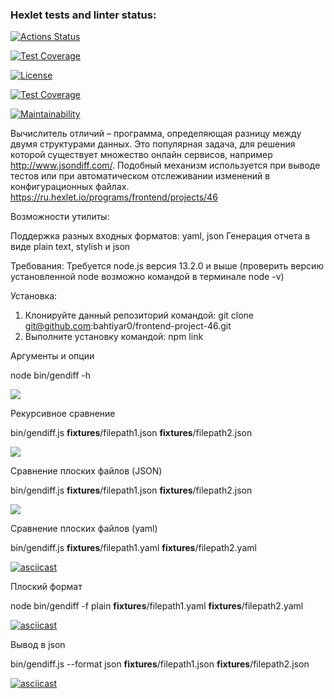 ### Hexlet tests and linter status:
[![Actions Status](https://github.com/bahtiyar0/frontend-project-46/actions/workflows/hexlet-check.yml/badge.svg)](https://github.com/bahtiyar0/frontend-project-46/actions)

[![Test Coverage](https://api.codeclimate.com/v1/badges/7cfd79ce778f0eaa874b/test_coverage)](https://codeclimate.com/github/bahtiyar0/frontend-project-46/test_coverage)

[![License](https://img.shields.io/badge/License-Apache%202.0-blue.svg)](https://opensource.org/licenses/Apache-2.0)

[![Test Coverage](https://api.codeclimate.com/v1/badges/7cfd79ce778f0eaa874b/test_coverage)](https://codeclimate.com/github/bahtiyar0/frontend-project-46/test_coverage)

[![Maintainability](https://api.codeclimate.com/v1/badges/7cfd79ce778f0eaa874b/maintainability)](https://codeclimate.com/github/bahtiyar0/frontend-project-46/maintainability)


Вычислитель отличий – программа, определяющая разницу между двумя структурами данных. Это популярная задача, для решения которой существует множество онлайн сервисов, например http://www.jsondiff.com/. Подобный механизм используется при выводе тестов или при автоматическом отслеживании изменений в конфигурационных файлах.
https://ru.hexlet.io/programs/frontend/projects/46


Возможности утилиты:

Поддержка разных входных форматов: yaml, json
Генерация отчета в виде plain text, stylish и json

Требования:
Требуется node.js версия 13.2.0 и выше (проверить версию установленной node возможно командой в терминале node -v)

Установка:
1. Клонируйте данный репозиторий командой: git clone git@github.com:bahtiyar0/frontend-project-46.git
2. Выполните установку командой: npm link


Аргументы и опции

node bin/gendiff -h 

<a href="https://asciinema.org/a/8BQw2FWHxu7RSkXtoQ05hbL3b" target="_blank"><img src="https://asciinema.org/a/8BQw2FWHxu7RSkXtoQ05hbL3b.svg" /></a>


Рекурсивное сравнение

bin/gendiff.js __fixtures__/filepath1.json __fixtures__/filepath2.json


<a href="https://asciinema.org/a/yB3AXFG5By3UsVN0V4M640vqz" target="_blank"><img src="https://asciinema.org/a/yB3AXFG5By3UsVN0V4M640vqz.svg" /></a>



Сравнение плоских файлов (JSON)

bin/gendiff.js __fixtures__/filepath1.json __fixtures__/filepath2.json

<a href="https://asciinema.org/a/0DD0N2mJB055iZFlsP4Fzv5pJ" target="_blank"><img src="https://asciinema.org/a/0DD0N2mJB055iZFlsP4Fzv5pJ.svg" /></a>


Сравнение плоских файлов (yaml)

bin/gendiff.js __fixtures__/filepath1.yaml __fixtures__/filepath2.yaml

[![asciicast](https://asciinema.org/a/HTtHuGUVpuWtvAcylL6w5clcn.svg)](https://asciinema.org/a/HTtHuGUVpuWtvAcylL6w5clcn)


Плоский формат

node bin/gendiff -f plain  __fixtures__/filepath1.yaml __fixtures__/filepath2.yaml

[![asciicast](https://asciinema.org/a/P5nBH2xOpJyIurzwD8CiYaUGF.svg)](https://asciinema.org/a/P5nBH2xOpJyIurzwD8CiYaUGF)


Вывод в json

bin/gendiff.js --format json __fixtures__/filepath1.json __fixtures__/filepath2.json

[![asciicast](https://asciinema.org/a/EzbQuDx0sxcUURFp4Eo8NJYKo.svg)](https://asciinema.org/a/EzbQuDx0sxcUURFp4Eo8NJYKo)
